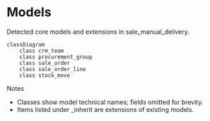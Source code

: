 # Models

Detected core models and extensions in sale_manual_delivery.

```mermaid
classDiagram
    class crm_team
    class procurement_group
    class sale_order
    class sale_order_line
    class stock_move
```

Notes
- Classes show model technical names; fields omitted for brevity.
- Items listed under _inherit are extensions of existing models.
